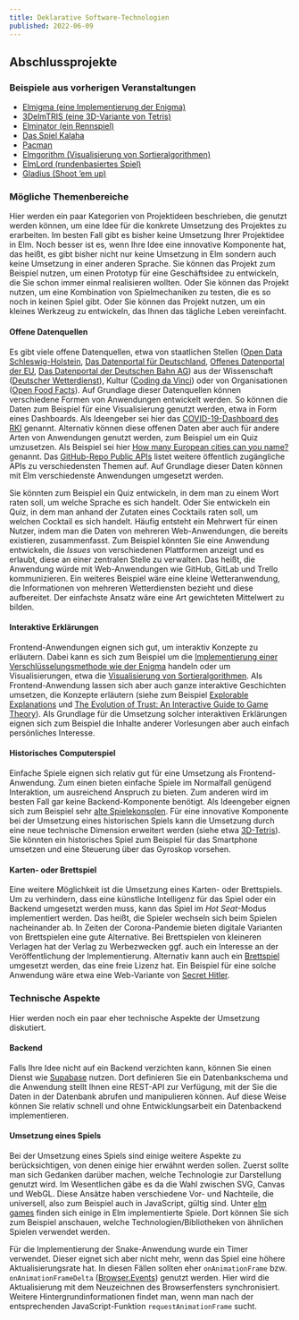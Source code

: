 ```yaml
---
title: Deklarative Software-Technologien
published: 2022-06-09
---
```



## Abschlussprojekte


### Beispiele aus vorherigen Veranstaltungen

- [Elmigma (eine Implementierung der Enigma)](https://simonhauck.github.io/Enigma-Elm/)
- [3DelmTRIS (eine 3D-Variante von Tetris)](https://tobiaswen.github.io/3DelmTRIS/)
- [Elminator (ein Rennspiel)](https://matskockmeyer.github.io/elminator/src/)
- [Das Spiel Kalaha](http://htmlpreview.github.io/?https://github.com/lwiedema/kalah-game-elm/blob/master/kalah-game.html)
- [Pacman](https://timokramer4.github.io/elm-pacman/)
- [Elmgorithm (Visualisierung von Sortieralgorithmen)](https://flhansen.github.io/elmgorithm/)
- [ElmLord (rundenbasiertes Spiel)](https://kind-ardinghelli-25b6c3.netlify.app)
- [Gladius (Shoot ’em up)](https://hs-flensburg-dst.github.io/abschlussprojekt-pascal_janis/)


### Mögliche Themenbereiche

Hier werden ein paar Kategorien von Projektideen beschrieben, die genutzt werden können, um eine Idee für die konkrete Umsetzung des Projektes zu erarbeiten.
Im besten Fall gibt es bisher keine Umsetzung Ihrer Projektidee in Elm.
Noch besser ist es, wenn Ihre Idee eine innovative Komponente hat, das heißt, es gibt bisher nicht nur keine Umsetzung in Elm sondern auch keine Umsetzung in einer anderen Sprache.
Sie können das Projekt zum Beispiel nutzen, um einen Prototyp für eine Geschäftsidee zu entwickeln, die Sie schon immer einmal realisieren wollten.
Oder Sie können das Projekt nutzen, um eine Kombination von Spielmechaniken zu testen, die es so noch in keinen Spiel gibt.
Oder Sie können das Projekt nutzen, um ein kleines Werkzeug zu entwickeln, das Ihnen das tägliche Leben vereinfacht.


#### Offene Datenquellen

Es gibt viele offene Datenquellen, etwa von staatlichen Stellen ([Open Data Schleswig-Holstein](https://www.schleswig-holstein.de/DE/Landesregierung/Themen/Digitalisierung/openData/openData_node.html), [Das Datenportal für Deutschland](https://www.govdata.de), [Offenes Datenportal der EU](https://data.europa.eu/euodp/de/data/), [Das Datenportal der Deutschen Bahn AG](https://data.deutschebahn.com)) aus der Wissenschaft ([Deutscher Wetterdienst](https://opendata.dwd.de)), Kultur ([Coding da Vinci](https://codingdavinci.de/de/daten)) oder von Organisationen ([Open Food Facts](https://de.openfoodfacts.org)).
Auf Grundlage dieser Datenquellen können verschiedene Formen von Anwendungen entwickelt werden.
So können die Daten zum Beispiel für eine Visualisierung genutzt werden, etwa in Form eines Dashboards.
Als Ideengeber sei hier das [COVID-19-Dashboard des RKI](https://experience.arcgis.com/experience/478220a4c454480e823b17327b2bf1d4) genannt.
Alternativ können diese offenen Daten aber auch für andere Arten von Anwendungen genutzt werden, zum Beispiel um ein Quiz umzusetzen.
Als Beispiel sei hier [How many European cities can you name?](https://iafisher.com/projects/cities/europe) genannt.
Das [GitHub-Repo Public APIs](https://github.com/public-apis/public-apis) listet weitere öffentlich zugängliche APIs zu verschiedensten Themen auf.
Auf Grundlage dieser Daten können mit Elm verschiedenste Anwendungen umgesetzt werden.

Sie könnten zum Beispiel ein Quiz entwickeln, in dem man zu einem Wort raten soll, um welche Sprache es sich handelt.
Oder Sie entwickeln ein Quiz, in dem man anhand der Zutaten eines Cocktails raten soll, um welchen Cocktail es sich handelt.
Häufig entsteht ein Mehrwert für einen Nutzer, indem man die Daten von mehreren Web-Anwendungen, die bereits existieren, zusammenfasst.
Zum Beispiel könnten Sie eine Anwendung entwickeln, die _Issues_ von verschiedenen Plattformen anzeigt und es erlaubt, diese an einer zentralen Stelle zu verwalten.
Das heißt, die Anwendung würde mit Web-Anwendungen wie GitHub, GitLab und Trello kommunizieren.
Ein weiteres Beispiel wäre eine kleine Wetteranwendung, die Informationen von mehreren Wetterdiensten bezieht und diese aufbereitet.
Der einfachste Ansatz wäre eine Art gewichteten Mittelwert zu bilden.


#### Interaktive Erklärungen

Frontend-Anwendungen eignen sich gut, um interaktiv Konzepte zu erläutern.
Dabei kann es sich zum Beispiel um die [Implementierung einer Verschlüsselungsmethode wie der Enigma](https://simonhauck.github.io/Enigma-Elm/) handeln oder um Visualisierungen, etwa die [Visualisierung von Sortieralgorithmen](https://kluddizz.github.io/elmgorithm/).
Als Frontend-Anwendung lassen sich aber auch ganze interaktive Geschichten umsetzen, die Konzepte erläutern (siehe zum Beispiel [Explorable Explanations](https://explorabl.es) und [The Evolution of Trust: An Interactive Guide to Game Theory](https://ncase.me/trust/)).
Als Grundlage für die Umsetzung solcher interaktiven Erklärungen eignen sich zum Beispiel die Inhalte anderer Vorlesungen aber auch einfach persönliches Interesse.


#### Historisches Computerspiel

Einfache Spiele eignen sich relativ gut für eine Umsetzung als Frontend-Anwendung.
Zum einen bieten einfache Spiele im Normalfall genügend Interaktion, um ausreichend Anspruch zu bieten.
Zum anderen wird im besten Fall gar keine Backend-Komponente benötigt.
Als Ideengeber eignen sich zum Beispiel sehr [alte Spielekonsolen](https://www.dailydot.com/parsec/atari-2600-games/).
Für eine innovative Komponente bei der Umsetzung eines historischen Spiels kann die Umsetzung durch eine neue technische Dimension erweitert werden (siehe etwa [3D-Tetris](https://tobiaswen.github.io/3DelmTRIS/)).
Sie könnten ein historisches Spiel zum Beispiel für das Smartphone umsetzen und eine Steuerung über das Gyroskop vorsehen.


#### Karten- oder Brettspiel

Eine weitere Möglichkeit ist die Umsetzung eines Karten- oder Brettspiels.
Um zu verhindern, dass eine künstliche Intelligenz für das Spiel oder ein Backend umgesetzt werden muss, kann das Spiel im _Hot Seat_-Modus implementiert werden.
Das heißt, die Spieler wechseln sich beim Spielen nacheinander ab.
In Zeiten der Corona-Pandemie bieten digitale Varianten von Brettspielen eine gute Alternative.
Bei Brettspielen von kleineren Verlagen hat der Verlag zu Werbezwecken ggf. auch ein Interesse an der Veröffentlichung der Implementierung.
Alternativ kann auch ein [Brettspiel](https://boardgamegeek.com/geeklist/33151/creative-commonsopen-source-games) umgesetzt werden, das eine freie Lizenz hat.
Ein Beispiel für eine solche Anwendung wäre etwa eine Web-Variante von [Secret Hitler](https://netgames.io/games/secret-hitler/).


### Technische Aspekte

Hier werden noch ein paar eher technische Aspekte der Umsetzung diskutiert.


#### Backend

Falls Ihre Idee nicht auf ein Backend verzichten kann, können Sie einen Dienst wie [Supabase](https://supabase.com) nutzen.
Dort definieren Sie ein Datenbankschema und die Anwendung stellt Ihnen eine REST-API zur Verfügung, mit der Sie die Daten in der Datenbank abrufen und manipulieren können.
Auf diese Weise können Sie relativ schnell und ohne Entwicklungsarbeit ein Datenbackend implementieren.


#### Umsetzung eines Spiels

Bei der Umsetzung eines Spiels sind einige weitere Aspekte zu berücksichtigen, von denen einige hier erwähnt werden sollen.
Zuerst sollte man sich Gedanken darüber machen, welche Technologie zur Darstellung genutzt wird.
Im Wesentlichen gäbe es da die Wahl zwischen SVG, Canvas und WebGL.
Diese Ansätze haben verschiedene Vor- und Nachteile, die universell, also zum Beispiel auch in JavaScript, gültig sind.
Unter [elm games](https://github.com/rofrol/elm-games) finden sich einige in Elm implementierte Spiele.
Dort können Sie sich zum Beispiel anschauen, welche Technologien/Bibliotheken von ähnlichen Spielen verwendet werden.

Für die Implementierung der Snake-Anwendung wurde ein Timer verwendet.
Dieser eignet sich aber nicht mehr, wenn das Spiel eine höhere Aktualisierungsrate hat.
In diesen Fällen sollten eher `onAnimationFrame` bzw. `onAnimationFrameDelta` ([Browser.Events](https://package.elm-lang.org/packages/elm/browser/latest/Browser-Events)) genutzt werden.
Hier wird die Aktualisierung mit dem Neuzeichnen des Browserfensters synchronisiert.
Weitere Hintergrundinformationen findet man, wenn man nach der entsprechenden JavaScript-Funktion `requestAnimationFrame` sucht.

